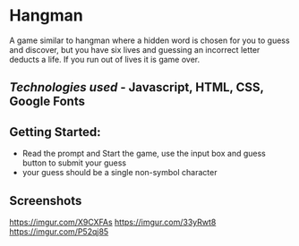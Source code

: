 # Hangman
A game similar to hangman where a hidden word is chosen for you to guess and discover, but you have six lives and guessing an incorrect letter deducts a life. If you run out of lives it is game over.


## *Technologies used* - Javascript, HTML, CSS, Google Fonts

## Getting Started:
- Read the prompt and Start the game, use the input box and guess button to submit your guess
- your guess should be a single non-symbol character

## Screenshots

https://imgur.com/X9CXFAs
https://imgur.com/33yRwt8
https://imgur.com/P52qj85